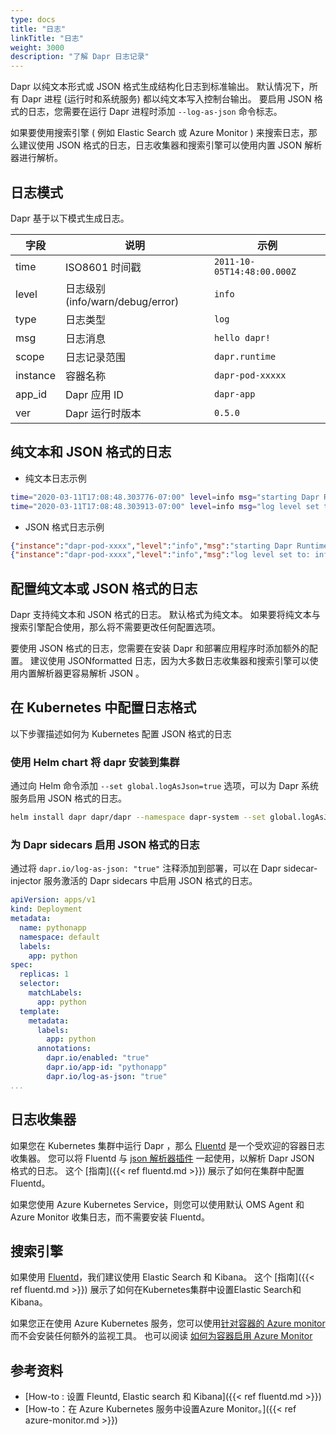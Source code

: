 ```yaml
---
type: docs
title: "日志"
linkTitle: "日志"
weight: 3000
description: "了解 Dapr 日志记录"
---
```


Dapr 以纯文本形式或 JSON 格式生成结构化日志到标准输出。 默认情况下，所有 Dapr 进程 (运行时和系统服务) 都以纯文本写入控制台输出。 要启用 JSON 格式的日志，您需要在运行 Dapr 进程时添加 `--log-as-json` 命令标志。

如果要使用搜索引擎 ( 例如 Elastic Search 或 Azure Monitor ) 来搜索日志，那么建议使用 JSON 格式的日志，日志收集器和搜索引擎可以使用内置 JSON 解析器进行解析。

## 日志模式

Dapr 基于以下模式生成日志。

| 字段       | 说明                           | 示例                         |
| -------- | ---------------------------- | -------------------------- |
| time     | ISO8601 时间戳                  | `2011-10-05T14:48:00.000Z` |
| level    | 日志级别 (info/warn/debug/error) | `info`                     |
| type     | 日志类型                         | `log`                      |
| msg      | 日志消息                         | `hello dapr!`              |
| scope    | 日志记录范围                       | `dapr.runtime`             |
| instance | 容器名称                         | `dapr-pod-xxxxx`           |
| app_id   | Dapr 应用 ID                   | `dapr-app`                 |
| ver      | Dapr 运行时版本                   | `0.5.0`                    |

## 纯文本和 JSON 格式的日志

* 纯文本日志示例
```bash
time="2020-03-11T17:08:48.303776-07:00" level=info msg="starting Dapr Runtime -- version 0.5.0-rc.3 -- commit v0.3.0-rc.0-155-g5dfcf2e" instance=dapr-pod-xxxx scope=dapr.runtime type=log ver=0.5.0-rc.3
time="2020-03-11T17:08:48.303913-07:00" level=info msg="log level set to: info" instance=dapr-pod-xxxx scope=dapr.runtime type=log ver=0.5.0-rc.3
```

* JSON 格式日志示例
```json
{"instance":"dapr-pod-xxxx","level":"info","msg":"starting Dapr Runtime -- version 0.5.0-rc.3 -- commit v0.3.0-rc.0-155-g5dfcf2e","scope":"dapr.runtime","time":"2020-03-11T17:09:45.788005Z","type":"log","ver":"0.5.0-rc.3"}
{"instance":"dapr-pod-xxxx","level":"info","msg":"log level set to: info","scope":"dapr.runtime","time":"2020-03-11T17:09:45.788075Z","type":"log","ver":"0.5.0-rc.3"}
```

## 配置纯文本或 JSON 格式的日志

Dapr 支持纯文本和 JSON 格式的日志。 默认格式为纯文本。 如果要将纯文本与搜索引擎配合使用，那么将不需要更改任何配置选项。

要使用 JSON 格式的日志，您需要在安装 Dapr 和部署应用程序时添加额外的配置。 建议使用 JSONformatted 日志，因为大多数日志收集器和搜索引擎可以使用内置解析器更容易解析 JSON 。

## 在 Kubernetes 中配置日志格式
以下步骤描述如何为 Kubernetes 配置 JSON 格式的日志

### 使用 Helm chart 将 dapr 安装到集群

通过向 Helm 命令添加 `--set global.logAsJson=true` 选项，可以为 Dapr 系统服务启用 JSON 格式的日志。

```bash
helm install dapr dapr/dapr --namespace dapr-system --set global.logAsJson=true
```

### 为 Dapr sidecars 启用 JSON 格式的日志

通过将 `dapr.io/log-as-json: "true"` 注释添加到部署，可以在 Dapr sidecar-injector 服务激活的 Dapr sidecars 中启用 JSON 格式的日志。

```yaml
apiVersion: apps/v1
kind: Deployment
metadata:
  name: pythonapp
  namespace: default
  labels:
    app: python
spec:
  replicas: 1
  selector:
    matchLabels:
      app: python
  template:
    metadata:
      labels:
        app: python
      annotations:
        dapr.io/enabled: "true"
        dapr.io/app-id: "pythonapp"
        dapr.io/log-as-json: "true"
...
```

## 日志收集器

如果您在 Kubernetes 集群中运行 Dapr ，那么 [Fluentd](https://www.fluentd.org/) 是一个受欢迎的容器日志收集器。 您可以将 Fluentd 与 [json 解析器插件](https://docs.fluentd.org/parser/json) 一起使用，以解析 Dapr JSON 格式的日志。 这个 [指南]({{< ref fluentd.md >}}) 展示了如何在集群中配置 Fluentd。

如果您使用 Azure Kubernetes Service，则您可以使用默认 OMS Agent 和 Azure Monitor 收集日志，而不需要安装 Fluentd。

## 搜索引擎

如果使用 [Fluentd](https://www.fluentd.org/)，我们建议使用 Elastic Search 和 Kibana。 这个 [指南]({{< ref fluentd.md >}}) 展示了如何在Kubernetes集群中设置Elastic Search和Kibana。

如果您正在使用 Azure Kubernetes 服务，您可以使用[针对容器的 Azure monitor](https://docs.microsoft.com/azure/azure-monitor/insights/container-insights-overview) 而不会安装任何额外的监视工具。 也可以阅读 [如何为容器启用 Azure Monitor](https://docs.microsoft.com/azure/azure-monitor/insights/container-insights-onboard)

## 参考资料

- [How-to : 设置 Fleuntd, Elastic search 和 Kibana]({{< ref fluentd.md >}})
- [How-to：在 Azure Kubernetes 服务中设置Azure Monitor。]({{< ref azure-monitor.md >}})
